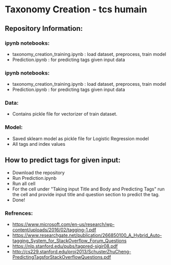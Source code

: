 # Taxonomy Creation - tcs humain

## Repository Information:
### ipynb notebooks:
* taxonomy_creation_training.ipynb : load dataset, preprocess, train model
* Prediction.ipynb : for predicting tags given input data

### ipynb notebooks:
* taxonomy_creation_training.ipynb : load dataset, preprocess, train model
* Prediction.ipynb : for predicting tags given input data

### Data:
* Contains pickle file for vectorizer of train dataset.

### Model:
* Saved sklearn model as pickle file for Logistic Regression model
* All tags and index values


##  How to predict tags for given input:
* Download the repository
* Run Prediction.ipynb
* Run all cell
* For the cell under "Taking input Title and Body and Predicting Tags" run the cell and provide input title and question section to predict the tag.
* Done!


### Refrences:
* https://www.microsoft.com/en-us/research/wp-content/uploads/2016/02/tagging-1.pdf
* https://www.researchgate.net/publication/266850100_A_Hybrid_Auto-tagging_System_for_StackOverflow_Forum_Questions
* https://nlp.stanford.edu/pubs/tagpred-sigir08.pdf
* http://cs229.stanford.edu/proj2013/SchusterZhuCheng-PredictingTagsforStackOverflowQuestions.pdf